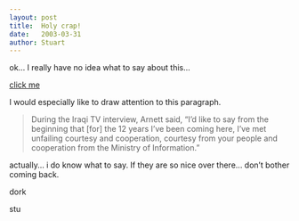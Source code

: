 ```yaml
---
layout:	post
title:	Holy crap!
date:	2003-03-31
author:	Stuart
---
```


ok... I really have no idea what to say about this...

[click me](https://www.cnn.com/2003/WORLD/meast/03/31/sprj.irq.arnett/index.html)

I would especially like to draw attention to this paragraph.

> During the Iraqi TV interview, Arnett said, “I’d like to say from the beginning that [for] the 12 years I’ve been coming here, I’ve met unfailing courtesy and cooperation, courtesy from your people and cooperation from the Ministry of Information.”

actually... i do know what to say. If they are so nice over there... don’t bother coming back.

dork

stu